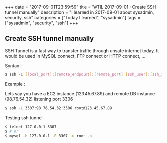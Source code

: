 +++
date = "2017-09-01T23:59:59"
title = "#TIL 2017-09-01 : Create SSH tunnel manually"
description = "I learned in 2017-09-01 about sysadmin, security, ssh"
categories = ["Today I learned", "sysadmin"]
tags = ["sysadmin", "security", "ssh"]
+++



## Create SSH tunnel manually

SSH Tunnel is a fast way to transfer traffic through unsafe internet today. It would be used in MySQL connect, FTP connect or HTTP connect, ...

Syntax :

```bash
$ ssh -L [local_port]:[remote_endpoint]:[remote_port] [ssh_user]:[ssh_ip]
```

Example :

Lets say you have a EC2 instance (123.45.67.89) and remote DB instance (98.76.54.32) listening port 3306

```bash
$ ssh -L 3307:98.76.54.32:3306 root@123.45.67.89
```

Testing ssh tunnel

```bash
$ telnet 127.0.0.1 3307
$ # or
$ mysql -h 127.0.0.1 -P 3307 -u root -p
```
